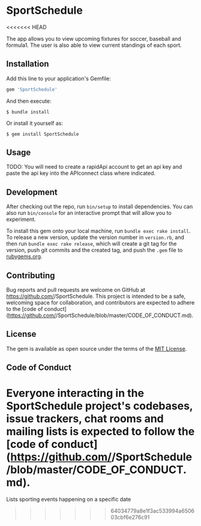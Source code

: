 # SportSchedule
<<<<<<< HEAD

The app allows you to view upcoming fixtures for soccer, baseball and formula1. The user is also able to view current standings of each sport.
## Installation

Add this line to your application's Gemfile:

```ruby
gem 'SportSchedule'
```

And then execute:

    $ bundle install

Or install it yourself as:

    $ gem install SportSchedule

## Usage

TODO: You will need to create a rapidApi account to get an api key and paste the api key into the APIconnect class where indicated.

## Development

After checking out the repo, run `bin/setup` to install dependencies. You can also run `bin/console` for an interactive prompt that will allow you to experiment.

To install this gem onto your local machine, run `bundle exec rake install`. To release a new version, update the version number in `version.rb`, and then run `bundle exec rake release`, which will create a git tag for the version, push git commits and the created tag, and push the `.gem` file to [rubygems.org](https://rubygems.org).

## Contributing

Bug reports and pull requests are welcome on GitHub at https://github.com/<github username>/SportSchedule. This project is intended to be a safe, welcoming space for collaboration, and contributors are expected to adhere to the [code of conduct](https://github.com/<github username>/SportSchedule/blob/master/CODE_OF_CONDUCT.md).

## License

The gem is available as open source under the terms of the [MIT License](https://opensource.org/licenses/MIT).

## Code of Conduct

Everyone interacting in the SportSchedule project's codebases, issue trackers, chat rooms and mailing lists is expected to follow the [code of conduct](https://github.com/<github username>/SportSchedule/blob/master/CODE_OF_CONDUCT.md).
=======
Lists sporting events happening on a specific date
>>>>>>> 64034779a8e1f3ac533994a650603cbf6e276c91
